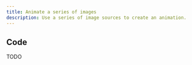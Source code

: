 ```yaml
---
title: Animate a series of images
description: Use a series of image sources to create an animation.
---
```


<script lang="ts">
  import AnimateImages from "./AnimateImages.svelte";
</script>

<AnimateImages />

## Code

TODO
